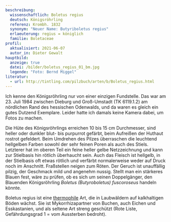 ```yaml
---
beschreibung:
  wissenschaftlich: Boletus regius
  deutsch: Königsröhrling
  referenz: Krombh. 1832
  synonym: "Neuer Name: Butyriboletus regius"
  erlaeuterung: regius = königlich
  familie: Boletaceae
profil:
  aktualisiert: 2021-06-07
  autor_in: Dieter Gewalt
hauptbild:
  anzeige: true
  datei: /bilder/boletus_regius_01_bm.jpg
  legende: "Foto: Bernd Miggel"
literatur:
  - url: http://tintling.com/pilzbuch/arten/b/Boletus_regius.html
---
```

Ich kenne den Königsröhrling nur von einer einzigen Fundstelle. Das war am 23. Juli 1984 zwischen Dieburg und Groß-Umstadt (TK 6119.1.2) am nördlichen Rand des hessischen Odenwalds, und da waren es gleich ein gutes Dutzend Exemplare. Leider hatte ich damals keine Kamera dabei, um Fotos zu machen.

Die Hüte des Königsröhrlings erreichen 10 bis 15 cm Durchmesser, sind heller oder dunkler blut- bis purpurrot gefärbt, beim Aufreißen der Huthaut rostrot gefeldert. Beim Umdrehen des Pilzes überraschen die leuchtend hellgelben Farben sowohl der sehr feinen Poren als auch des Stiels. Letzterer hat im oberen Teil ein feine heller gelbe Netzzeichnung und kann zur Stielbasis hin rötlich überhaucht sein. Auch das Fleisch ist hellgelb, in der Stielbasis oft etwas rötlich und verfärbt normalerweise weder auf Druck noch im Anschnitt. Fraßstellen neigen zum Röten. Der Geruch ist unauffällig pilzig, der Geschmack mild und angenehm nussig. Stellt man ein stärkeres Blauen fest, wäre zu prüfen, ob es sich um seinen Doppelgänger, den Blauenden Königsröhrling *Boletus (Butyroboletus) fuscoroseus* handeln könnte.

Boletus regius ist eine [thermophile](thermophil "Glossar") Art, die in Laubwäldern auf kalkhaltigen Böden wächst. Sie ist Mykorrhizapartner von Buchen, auch Eichen und Esskastanien, und als seltene Art streng geschützt (Rote Liste, Gefährdungsgrad 1 = vom Aussterben bedroht).